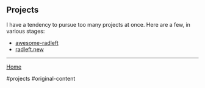 ## Projects

I have a tendency to pursue too many projects at once. Here are a few, in
various stages:

- [awesome-radleft](awesome-radleft.md)
- [radleft.new](radleft.news.md)

---

[Home](/wiki)

#projects #original-content
